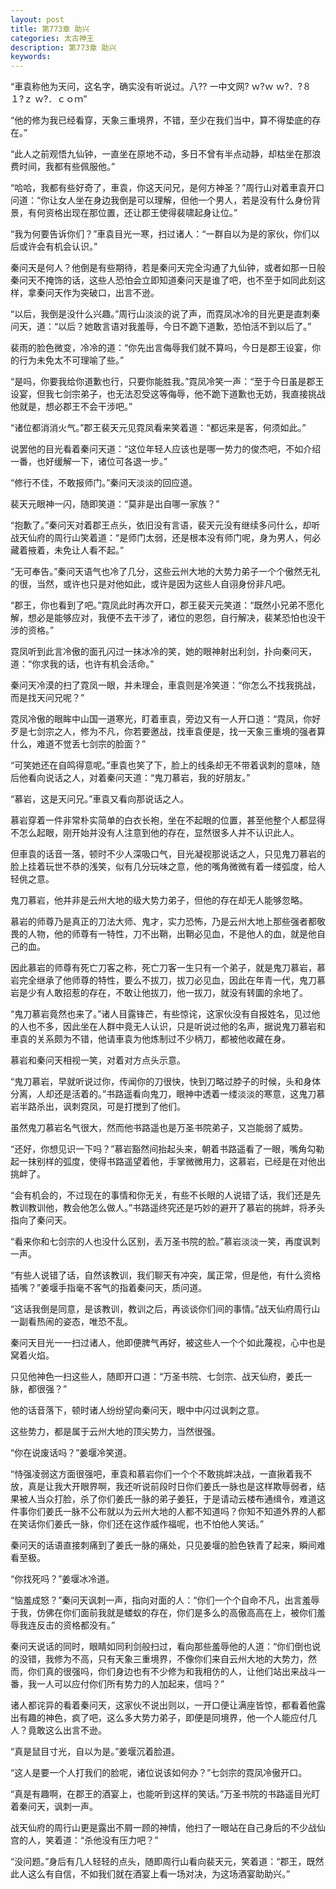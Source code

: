 ```yaml
---
layout: post
title: 第773章 助兴
categories: 太古神王
description: 第773章 助兴
keywords:
---
```


“車袁称他为天问，这名字，确实没有听说过。八?? 一中文网?  ｗ?ｗ ｗ?．?８ １?ｚ ｗ?．ｃｏｍ”

“他的修为我已经看穿，天象三重境界，不错，至少在我们当中，算不得垫底的存在。”

“此人之前观悟九仙钟，一直坐在原地不动，多日不曾有半点动静，却枯坐在那浪费时间，我都有些佩服他。”

“哈哈，我都有些好奇了，車袁，你这天问兄，是何方神圣？”周行山对着車袁开口问道：“你让女人坐在身边我倒是可以理解，但他一个男人，若是没有什么身份背景，有何资格出现在那位置，还让郡王使得裴啸起身让位。”

“我为何要告诉你们？”車袁目光一寒，扫过诸人：“一群自以为是的家伙，你们以后或许会有机会认识。”

秦问天是何人？他倒是有些期待，若是秦问天完全沟通了九仙钟，或者如那一日般秦问天不掩饰的话，这些人恐怕会立即知道秦问天是谁了吧，也不至于如同此刻这样，拿秦问天作为突破口，出言不逊。

“以后，我倒是没什么兴趣。”周行山淡淡的说了声，而霓凤冰冷的目光更是直刺秦问天，道：“以后？她敢言语对我羞辱，今日不跪下道歉，恐怕活不到以后了。”

裴雨的脸色微变，冷冷的道：“你先出言侮辱我们就不算吗，今日是郡王设宴，你的行为未免太不可理喻了些。”

“是吗，你要我给你道歉也行，只要你能胜我。”霓凤冷笑一声：“至于今日虽是郡王设宴，但我七剑宗弟子，也无法忍受这等侮辱，他不跪下道歉也无妨，我直接挑战他就是，想必郡王不会干涉吧。”

“诸位都消消火气。”郡王裴天元见霓凤看来笑着道：“都远来是客，何须如此。”

说罢他的目光看着秦问天道：“这位年轻人应该也是哪一势力的俊杰吧，不如介绍一番，也好缓解一下，诸位可各退一步。”

“修行不佳，不敢报师门。”秦问天淡淡的回应道。

裴天元眼神一闪，随即笑道：“莫非是出自哪一家族？”

“抱歉了。”秦问天对着郡王点头，依旧没有言语，裴天元没有继续多问什么，却听战天仙府的周行山笑着道：“是师门太弱，还是根本没有师门呢，身为男人，何必藏着掖着，未免让人看不起。”

“无可奉告。”秦问天语气也冷了几分，这些云州大地的大势力弟子一个个傲然无礼的很，当然，或许也只是对他如此，或许是因为这些人自诩身份非凡吧。

“郡王，你也看到了吧。”霓凤此时再次开口，郡王裴天元笑道：“既然小兄弟不愿化解，想必是能够应对，我便不去干涉了，诸位的恩怨，自行解决，裴某恐怕也没干涉的资格。”

霓凤听到此言冷傲的面孔闪过一抹冰冷的笑，她的眼神射出利剑，扑向秦问天，道：“你求我的话，也许有机会活命。”

秦问天冷漠的扫了霓凤一眼，并未理会，車袁则是冷笑道：“你怎么不找我挑战，而是找天问兄呢？”

霓凤冷傲的眼眸中山国一道寒光，盯着車袁，旁边又有一人开口道：“霓凤，你好歹是七剑宗之人，修为不凡，你若要邀战，找車袁便是，找一天象三重境的强者算什么，难道不觉丢七剑宗的脸面？”

“可笑她还在自鸣得意呢。”車袁也笑了下，脸上的线条却无不带着讽刺的意味，随后他看向说话之人，对着秦问天道：“鬼刀慕岩，我的好朋友。”

“慕岩，这是天问兄。”車袁又看向那说话之人。

慕岩穿着一件非常朴实简单的白衣长袍，坐在不起眼的位置，甚至他整个人都显得不怎么起眼，刚开始并没有人注意到他的存在，显然很多人并不认识此人。

但車袁的话音一落，顿时不少人深吸口气，目光凝视那说话之人，只见鬼刀慕岩的脸上挂着玩世不恭的浅笑，似有几分玩味之意，他的嘴角微微有着一缕弧度，给人轻佻之意。

鬼刀慕岩，他并非是云州大地的级大势力弟子，但他的存在却无人能够忽略。

慕岩的师尊乃是真正的刀法大师、鬼才，实力恐怖，乃是云州大地上那些强者都敬畏的人物，他的师尊有一特性，刀不出鞘，出鞘必见血，不是他人的血，就是他自己的血。

因此慕岩的师尊有死亡刀客之称，死亡刀客一生只有一个弟子，就是鬼刀慕岩，慕岩完全继承了他师尊的特性，要么不拔刀，拔刀必见血，因此在年青一代，鬼刀慕岩是少有人敢招惹的存在，不敢让他拔刀，他一拔刀，就没有转圜的余地了。

“鬼刀慕岩竟然也来了。”诸人目露锋芒，有些惊诧，这家伙没有自报姓名，见过他的人也不多，因此坐在人群中竟无人认识，只是听说过他的名声，据说鬼刀慕岩和車袁的关系颇为不错，他请車袁为他炼制过不少柄刀，都被他收藏在身。

慕岩和秦问天相视一笑，对着对方点头示意。

“鬼刀慕岩，早就听说过你，传闻你的刀很快，快到刀略过脖子的时候，头和身体分离，人却还是活着的。”书路遥看向鬼刀，眼神中透着一缕淡淡的寒意，这鬼刀慕岩半路杀出，讽刺霓凤，可是打搅到了他们。

虽然鬼刀慕岩名气很大，然而他书路遥也是万圣书院弟子，又岂能弱了威势。

“还好，你想见识一下吗？”慕岩豁然间抬起头来，朝着书路遥看了一眼，嘴角勾勒起一抹别样的弧度，使得书路遥望着他，手掌微微用力，这慕岩，已经是在对他出挑衅了。

“会有机会的，不过现在的事情和你无关，有些不长眼的人说错了话，我们还是先教训教训他，教会他怎么做人。”书路遥终究还是巧妙的避开了慕岩的挑衅，将矛头指向了秦问天。

“看来你和七剑宗的人也没什么区别，丢万圣书院的脸。”慕岩淡淡一笑，再度讽刺一声。

“有些人说错了话，自然该教训，我们聊天有冲突，属正常，但是他，有什么资格插嘴？”姜堰手指毫不客气的指着秦问天，质问道。

“这话我倒是同意，是该教训，教训之后，再谈谈你们间的事情。”战天仙府周行山一副看热闹的姿态，唯恐不乱。

秦问天目光一一扫过诸人，他即便脾气再好，被这些人一个个如此蔑视，心中也是窝着火焰。

只见他神色一扫这些人，随即开口道：“万圣书院、七剑宗、战天仙府，姜氏一脉，都很强？”

他的话音落下，顿时诸人纷纷望向秦问天，眼中中闪过讽刺之意。

这些势力，都是属于云州大地的顶尖势力，当然很强。

“你在说废话吗？”姜堰冷笑道。

“恃强凌弱这方面很强吧，車袁和慕岩你们一个个不敢挑衅决战，一直揪着我不放，真是让我大开眼界啊，我还听说前段时日你们姜氏一脉也是这样欺辱弱者，结果被人当众打脸，杀了你们姜氏一脉的弟子姜狂，于是请动云楼布通缉令，难道这件事你们姜氏一脉不公布就以为云州大地的人都不知道吗？你知不知道外界的人都在笑话你们姜氏一脉，你们还在这作威作福呢，也不怕他人笑话。”

秦问天的话语直接刺痛到了姜氏一脉的痛处，只见姜堰的脸色铁青了起来，瞬间难看至极。

“你找死吗？”姜堰冰冷道。

“恼羞成怒？”秦问天讽刺一声，指向对面的人：“你们一个个自命不凡，出言羞辱于我，仿佛在你们面前我就是蝼蚁的存在，你们是多么的高傲高高在上，被你们羞辱我连反击的资格都没有。”

秦问天说话的同时，眼睛如同利剑般扫过，看向那些羞辱他的人道：“你们倒也说的没错，我修为不高，只有天象三重境界，不像你们来自云州大地的大势力，然而，你们真的很强吗，你们身边也有不少修为和我相仿的人，让他们站出来战斗一番，我一人可以应付你们所有势力的人加起来，信吗？”

诸人都诧异的看着秦问天，这家伙不说出则以，一开口便让满座皆惊，都看着他露出有趣的神色，疯了吧，这么多大势力弟子，即便是同境界，他一个人能应付几人？竟敢这么出言不逊。

“真是鼠目寸光，自以为是。”姜堰沉着脸道。

“这人是要一个人打我们的脸呢，诸位说该如何办？”七剑宗的霓凤冷傲开口。

“真是有趣啊，在郡王的酒宴上，也能听到这样的笑话。”万圣书院的书路遥目光盯着秦问天，讽刺一声。

战天仙府的周行山更是露出不屑一顾的神情，他扫了一眼站在自己身后的不少战仙宫的人，笑着道：“杀他没有压力吧？”

“没问题。”身后有几人轻轻的点头，随即周行山看向裴天元，笑着道：“郡王，既然此人这么有自信，不如我们就在酒宴上看一场对决，为这场酒宴助助兴。”

